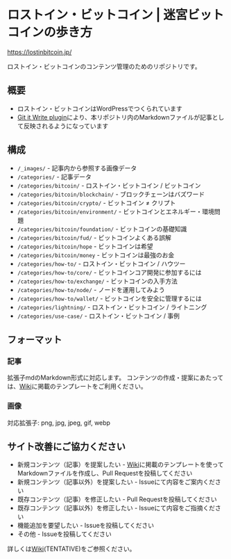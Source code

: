 # ロストイン・ビットコイン | 迷宮ビットコインの歩き方

https://lostinbitcoin.jp/

ロストイン・ビットコインのコンテンツ管理のためのリポジトリです。

## 概要
- ロストイン・ビットコインはWordPressでつくられています
- [Git it Write plugin](https://ja.wordpress.org/plugins/git-it-write/
)により、本リポジトリ内のMarkdownファイルが記事として反映されるようになっています


## 構成

- `/_images/` - 記事内から参照する画像データ
- `/categories/` - 記事データ
- `/categories/bitcoin/` - ロストイン・ビットコイン / ビットコイン
- `/categories/bitcoin/blockchain/` - ブロックチェーンはバズワード
- `/categories/bitcoin/crypto/` - ビットコイン ≠ クリプト
- `/categories/bitcoin/environment/` - ビットコインとエネルギー・環境問題
- `/categories/bitcoin/foundation/` - ビットコインの基礎知識
- `/categories/bitcoin/fud/` - ビットコインよくある誤解
- `/categories/bitcoin/hope` - ビットコインは希望
- `/categories/bitcoin/money` - ビットコインは最強のお金
- `/categories/how-to/` - ロストイン・ビットコイン / ハウツー
- `/categories/how-to/core/` - ビットコインコア開発に参加するには
- `/categories/how-to/exchange/` - ビットコインの入手方法
- `/categories/how-to/node/` - ノードを運用してみよう
- `/categories/how-to/wallet/` - ビットコインを安全に管理するには
- `/categories/lightning/` - ロストイン・ビットコイン / ライトニング
- `/categories/use-case/` - ロストイン・ビットコイン / 事例

## フォーマット
### 記事
拡張子mdのMarkdown形式に対応します。
コンテンツの作成・提案にあたっては、[Wiki](https://github.com/lostinbitcoin/categories/wiki)に掲載のテンプレートをご利用ください。

### 画像
対応拡張子: png, jpg, jpeg, gif, webp


## サイト改善にご協力ください
- 新規コンテンツ（記事）を提案したい - [Wiki](https://github.com/lostinbitcoin/categories/wiki)に掲載のテンプレートを使ってMarkdownファイルを作成し、Pull Requestを投稿してください
- 新規コンテンツ（記事以外）を提案したい - Issueにて内容をご案内ください
- 既存コンテンツ（記事）を修正したい - Pull Requestを投稿してください
- 既存コンテンツ（記事以外）を修正したい - Issueにて内容をご指摘ください
- 機能追加を要望したい - Issueを投稿してください
- その他 - Issueを投稿してください

詳しくは[Wiki](https://github.com/lostinbitcoin/categories/wiki)(TENTATIVE)をご参照ください。


